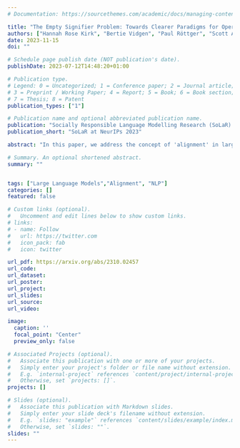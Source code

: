 ```yaml
---
# Documentation: https://sourcethemes.com/academic/docs/managing-content/

title: "The Empty Signifier Problem: Towards Clearer Paradigms for Operationalising 'Alignment' in Large Language Models"
authors: ["Hannah Rose Kirk", "Bertie Vidgen", "Paul Röttger", "Scott A. Hale"]
date: 2023-11-15
doi: ""

# Schedule page publish date (NOT publication's date).
publishDate: 2023-07-12T14:48:20+01:00

# Publication type.
# Legend: 0 = Uncategorized; 1 = Conference paper; 2 = Journal article;
# 3 = Preprint / Working Paper; 4 = Report; 5 = Book; 6 = Book section;
# 7 = Thesis; 8 = Patent
publication_types: ["1"]

# Publication name and optional abbreviated publication name.
publication: "Socially Responsible Language Modelling Research (SoLaR) at NeurIPs 2023"
publication_short: "SoLaR at NeurIPs 2023"

abstract: "In this paper, we address the concept of 'alignment' in large language models (LLMs) through the lens of post-structuralist socio-political theory, specifically examining its parallels to empty signifiers. To establish a shared vocabulary around how abstract concepts of alignment are operationalised in empirical datasets, we propose a framework that demarcates: 1) which dimensions of model behaviour are considered important, then 2) how meanings and definitions are ascribed to these dimensions, and by whom. We situate existing empirical literature and provide guidance on deciding which paradigm to follow. Through this framework, we aim to foster a culture of transparency and critical evaluation, aiding the community in navigating the complexities of aligning LLMs with human populations."

# Summary. An optional shortened abstract.
summary: ""


tags: ["Large Language Models","Alignment", "NLP"]
categories: []
featured: false

# Custom links (optional).
#   Uncomment and edit lines below to show custom links.
# links:
# - name: Follow
#   url: https://twitter.com
#   icon_pack: fab
#   icon: twitter

url_pdf: https://arxiv.org/abs/2310.02457
url_code: 
url_dataset:
url_poster:
url_project:
url_slides:
url_source:
url_video:

image:
  caption: ''
  focal_point: "Center"
  preview_only: false

# Associated Projects (optional).
#   Associate this publication with one or more of your projects.
#   Simply enter your project's folder or file name without extension.
#   E.g. `internal-project` references `content/project/internal-project/index.md`.
#   Otherwise, set `projects: []`.
projects: []

# Slides (optional).
#   Associate this publication with Markdown slides.
#   Simply enter your slide deck's filename without extension.
#   E.g. `slides: "example"` references `content/slides/example/index.md`.
#   Otherwise, set `slides: ""`.
slides: ""
---
```

